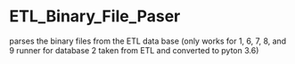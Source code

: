 # ETL_Binary_File_Paser
parses the binary files from the ETL data base   (only works for  1, 6, 7, 8, and 9 runner for database 2 taken from ETL and converted to pyton 3.6) 
